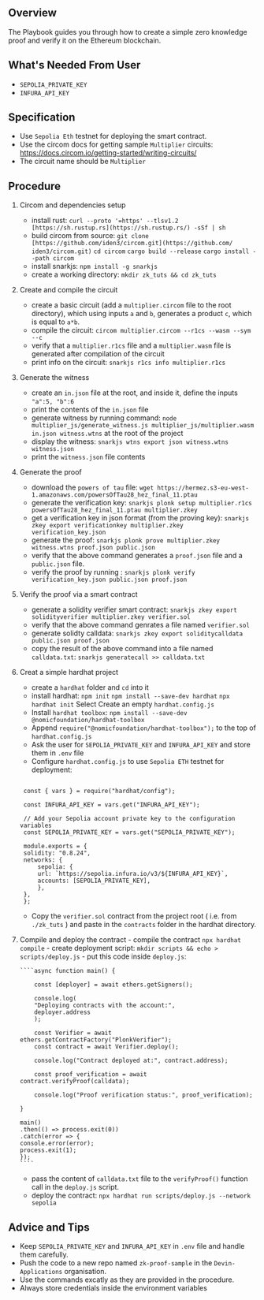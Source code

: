 ## Overview

The Playbook guides you through how to create a simple zero knowledge proof and verify it on the Ethereum blockchain.

## What's Needed From User

- `SEPOLIA_PRIVATE_KEY`
- `INFURA_API_KEY`

## Specification

- Use `Sepolia Eth` testnet for deploying the smart contract.
- Use the circom docs for getting sample `Multiplier` circuits: https://docs.circom.io/getting-started/writing-circuits/
- The circuit name should be `Multiplier`

## Procedure

1.  Circom and dependencies setup

    - install rust: `curl --proto '=https' --tlsv1.2 [https://sh.rustup.rs](https://sh.rustup.rs/) -sSf | sh`
    - build circom from source:
      `git clone [https://github.com/iden3/circom.git](https://github.com/   iden3/circom.git)`
      `cd circom`
      `cargo build --release`
      `cargo install --path circom`
    - install snarkjs: `npm install -g snarkjs`
    - create a working directory: `mkdir zk_tuts && cd zk_tuts`

2.  Create and compile the circuit

    - create a basic circuit (add a `multiplier.circom` file to the root directory), which using inputs `a` and `b`, generates a product `c`, which is equal to `a*b`.
    - compile the circuit: `circom multiplier.circom --r1cs --wasm --sym --c`
    - verify that a `multiplier.r1cs` file and a `multiplier.wasm` file is generated after compilation of the circuit
    - print info on the circuit: `snarkjs r1cs info multiplier.r1cs`

3.  Generate the witness

    - create an `in.json` file at the root, and inside it, define the inputs `"a":5, "b":6`
    - print the contents of the `in.json` file
    - generate witness by running command: `node multiplier_js/generate_witness.js multiplier_js/multiplier.wasm in.json witness.wtns` at the root of the project
    - display the witness: `snarkjs wtns export json witness.wtns witness.json`
    - print the `witness.json` file contents

4.  Generate the proof

    - download the `powers of tau` file: `wget https://hermez.s3-eu-west-1.amazonaws.com/powersOfTau28_hez_final_11.ptau`
    - generate the verification key: `snarkjs plonk setup multiplier.r1cs powersOfTau28_hez_final_11.ptau multiplier.zkey`
    - get a verification key in json format (from the proving key): `snarkjs zkey export verificationkey multiplier.zkey verification_key.json`
    - generate the proof: `snarkjs plonk prove multiplier.zkey witness.wtns proof.json public.json`
    - verify that the above command generates a `proof.json` file and a `public.json` file.
    - verify the proof by running : `snarkjs plonk verify verification_key.json public.json proof.json`

5.  Verify the proof via a smart contract

    - generate a solidity verifier smart contract: `snarkjs zkey export solidityverifier multiplier.zkey verifier.sol`
    - verify that the above command genrates a file named `verifier.sol`
    - generate solidty calldata: `snarkjs zkey export soliditycalldata public.json proof.json`
    - copy the result of the above command into a file named `calldata.txt`: `snarkjs generatecall >> calldata.txt`

6.  Creat a simple hardhat project

    - create a `hardhat` folder and `cd` into it
    - install hardhat:
      `npm init`
      `npm install --save-dev hardhat`
      `npx hardhat init`
      Select Create an empty `hardhat.config.js`
    - Install `hardhat toolbox`: `npm install --save-dev @nomicfoundation/hardhat-toolbox`
    - Append `require("@nomicfoundation/hardhat-toolbox");` to the top of `hardhat.config.js`
    - Ask the user for `SEPOLIA_PRIVATE_KEY` and `INFURA_API_KEY` and store them in `.env` file
    - Configure `hardhat.config.js` to use `Sepolia ETH` testnet for deployment:

    ```require("@nomicfoundation/hardhat-toolbox");

     const { vars } = require("hardhat/config");

     const INFURA_API_KEY = vars.get("INFURA_API_KEY");

     // Add your Sepolia account private key to the configuration variables
     const SEPOLIA_PRIVATE_KEY = vars.get("SEPOLIA_PRIVATE_KEY");

     module.exports = {
     solidity: "0.8.24",
     networks: {
         sepolia: {
         url: `https://sepolia.infura.io/v3/${INFURA_API_KEY}`,
         accounts: [SEPOLIA_PRIVATE_KEY],
         },
     },
     };
    ```

    - Copy the `verifier.sol` contract from the project root ( i.e. from `./zk_tuts` ) and paste in the `contracts` folder in the hardhat directory.

7.  Compile and deploy the contract - compile the contract `npx hardhat compile` - create deployment script:
    `mkdir scripts && echo > scripts/deploy.js` - put this code inside `deploy.js`:

        ````async function main() {

            const [deployer] = await ethers.getSigners();

            console.log(
            "Deploying contracts with the account:",
            deployer.address
            );

            const Verifier = await ethers.getContractFactory("PlonkVerifier");
            const contract = await Verifier.deploy();

            console.log("Contract deployed at:", contract.address);

            const proof_verification = await contract.verifyProof(calldata);

            console.log("Proof verification status:", proof_verification);

        }

        main()
        .then(() => process.exit(0))
        .catch(error => {
        console.error(error);
        process.exit(1);
        });
        ````

    - pass the content of `calldata.txt` file to the `verifyProof()` function call in the `deploy.js` script.
    - deploy the contract: `npx hardhat run scripts/deploy.js --network sepolia`

## Advice and Tips

- Keep `SEPOLIA_PRIVATE_KEY` and `INFURA_API_KEY` in `.env` file and handle them carefully.
- Push the code to a new repo named `zk-proof-sample` in the `Devin-Applications` organisation.
- Use the commands excatly as they are provided in the procedure.
- Always store credentials inside the environment variables
